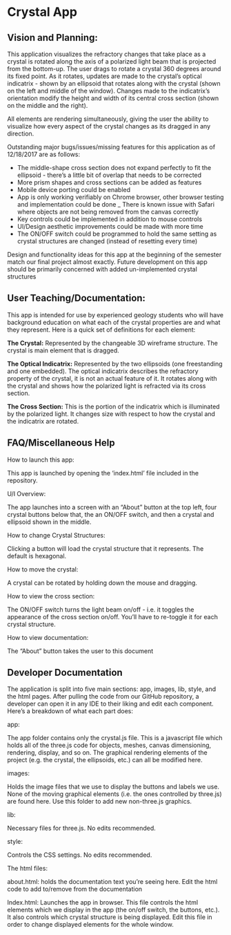 # Crystal App 

## Vision and Planning:

This application visualizes the refractory changes that take place as a crystal is rotated along the axis of a polarized light beam that is projected from the bottom-up. The user drags to rotate a crystal 360 degrees around its fixed point. As it rotates, updates are made to the crystal’s optical indicatrix - shown by an ellipsoid that rotates along with the crystal (shown on the left and middle of the window). Changes made to the indicatrix’s orientation modify the height and width of its central cross section (shown on the middle and the right).



All elements are rendering simultaneously, giving the user the ability to visualize how every aspect of the crystal changes as its dragged in any direction.




Outstanding major bugs/issues/missing features for this application as of 12/18/2017 are as follows:

 

* The middle-shape cross section does not expand perfectly to fit the ellipsoid - there’s a little bit of overlap that needs to be corrected
* More prism shapes and cross sections can be added as features
* Mobile device porting could be enabled
* App is only working verifiably on Chrome browser, other browser testing and implementation could be done
_ There is known issue with Safari where objects are not being removed from the canvas correctly
* Key controls could be implemented in addition to mouse controls
* UI/Design aesthetic improvements could be made with more time
* The ON/OFF switch could be programmed to hold the same setting as crystal structures are changed (instead of resetting every time)



Design and functionality ideas for this app at the beginning of the semester match our final project almost exactly. Future development on this app should be primarily concerned with added un-implemented crystal structures




## User Teaching/Documentation:

This app is intended for use by experienced geology students who will have background education on what each of the crystal properties are and what they represent. Here is a quick set of definitions for each element:

 

**The Crystal:** Represented by the changeable 3D wireframe structure. The crystal is main element that is dragged.

 

**The Optical Indicatrix:** Represented by the two ellipsoids (one freestanding and one embedded). The optical indicatrix describes the refractory property of the crystal, it is not an actual feature of it. It rotates along with the crystal and shows how the polarized light is refracted via its cross section.

 

**The Cross Section:** This is the portion of the indicatrix which is illuminated by the polarized light. It changes size with respect to how the crystal and the indicatrix are rotated.

 

## FAQ/Miscellaneous Help

How to launch this app:

This app is launched by opening the ‘index.html’ file included in the repository.

 

U/I Overview:

The app launches into a screen with an “About” button at the top left, four crystal buttons below that, the an ON/OFF switch, and then a crystal and ellipsoid shown in the middle. 

 

How to change Crystal Structures:

Clicking a button will load the crystal structure that it represents. The default is hexagonal.

 

How to move the crystal:

A crystal can be rotated by holding down the mouse and dragging.

 

How to view the cross section:

The ON/OFF switch turns the light beam on/off - i.e. it toggles the appearance of the cross section on/off. You’ll have to re-toggle it for each crystal structure.

 

How to view documentation:

The “About” button takes the user to this document




## Developer Documentation

The application is split into five main sections: app, images, lib, style, and the html pages. After pulling the code from our GitHub repository, a developer can open it in any IDE to their liking and edit each component. Here’s a breakdown of what each part does:

 

app: 

The app folder contains only the crystal.js file. This is a javascript file which holds all of the three.js code for objects, meshes, canvas dimensioning, rendering, display, and so on. The graphical rendering elements of the project (e.g. the crystal, the ellipsoids, etc.) can all be modified here.

 

images: 

Holds the image files that we use to display the buttons and labels we use. None of the moving graphical elements (i.e. the ones controlled by three.js) are found here. Use this folder to add new non-three.js graphics.

 

lib: 

Necessary files for three.js. No edits recommended.

 

style:

Controls the CSS settings. No edits recommended.

 

The html files:

about.html: holds the documentation text you’re seeing here. Edit the html code to add to/remove from the documentation 

Index.html: Launches the app in browser. This file controls the html elements which we display in the app (the on/off switch, the buttons, etc.). It also controls which crystal structure is being displayed. Edit this file in order to change displayed elements for the whole window.
